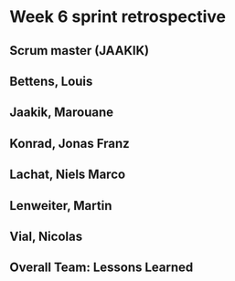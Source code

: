# Week 6 sprint retrospective

## Scrum master (JAAKIK)

## Bettens, Louis

## Jaakik, Marouane

## Konrad, Jonas Franz

## Lachat, Niels Marco

## Lenweiter, Martin

## Vial, Nicolas

## Overall Team: Lessons Learned

